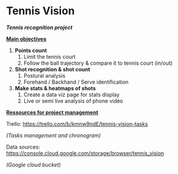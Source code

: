 # Tennis Vision

***Tennis recognition project***

<u>**Main objectives**</u>

1. **Points count**
   1. Limit the tennis court
   2. Follow the ball trajectory & compare it to tennis court (in/out)
2. **Shot recognition & shot count**
   1. Postural analysis
   2. Forehand / Backhand / Serve identification
3. **Make stats & heatmaps of shots**
   1. Create a data viz page for stats display
   2. Live or semi live analysis of phone vidéo 



**<u>Ressources for project management</u>**

Trello: https://trello.com/b/kmnw9ndE/tennis-vision-tasks

*(Tasks management and chronogram)*

Data sources: https://console.cloud.google.com/storage/browser/tennis_vision

*(Google cloud bucket)*

